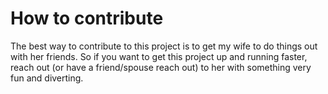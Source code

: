# How to contribute
The best way to contribute to this project is to get my wife to do things out with her friends. So if you want to get this project up and running faster, reach out (or have a friend/spouse reach out) to her with something very fun and diverting.
